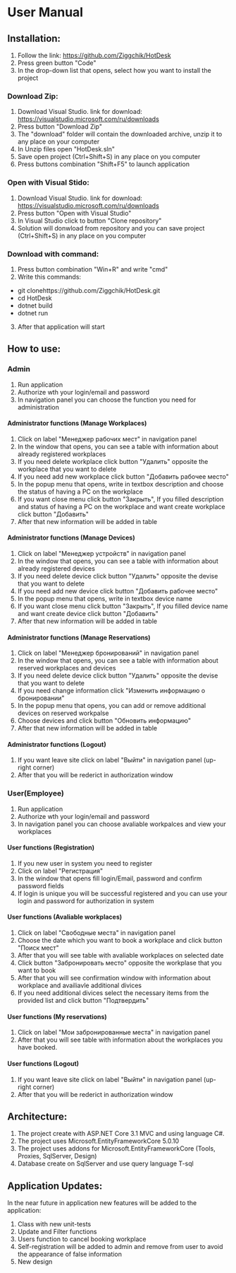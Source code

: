 # User Manual
## Installation:
1) Follow the link: https://github.com/Ziggchik/HotDesk
2) Press green button "Code"
3) In the drop-down list that opens, select how you want to install the project
### Download Zip:
1) Download Visual Studio. link for download: https://visualstudio.microsoft.com/ru/downloads
2) Press button "Download Zip"
3) The "download" folder will contain the downloaded archive, unzip it to any place on your computer
4) In Unzip files open  "HotDesk.sln"
6) Save open project (Ctrl+Shift+S) in any place on you computer
7) Press buttons combination "Shift+F5" to launch application
### Open with Visual Stido:
1) Download Visual Studio. link for download: https://visualstudio.microsoft.com/ru/downloads
2) Press button "Open with Visual Studio"
3) In Visual Studio click to button "Clone repository"
4) Solution will donwload from repository and you can save project (Ctrl+Shift+S) in any place on you computer
### Download with command:
1) Press button combination "Win+R" and write "cmd"
2) Write this commands:
* git clonehttps://github.com/Ziggchik/HotDesk.git
* cd HotDesk
* dotnet build
* dotnet run
3) After that application will start
## How to use:
### Admin
1) Run application
2) Authorize wth your login/email and password 
3) In navigation panel you can choose the function you need for administration 
#### Administrator functions (Manage Workplaces)
1) Click on label "Менеджер рабочих мест" in navigation panel
2) In the window that opens, you can see a table with information about already registered workplaces
3) If you need delete workplace click button "Удалить" opposite the workplace that you want to delete
4) If you need add new workplace click button "Добавить рабочее место"
5) In the popup menu that opens, write in textbox description and choose the status of having a PC on the workplace
6) If you want close menu click button "Закрыть", If you filled description and status of having a PC on the workplace and want create workplace click button "Добавить"
7) After that new information will be added in table
#### Administrator functions (Manage Devices)
1) Click on label "Менеджер устройств" in navigation panel
2) In the window that opens, you can see a table with information about already registered devices
3) If you need delete device click button "Удалить" opposite the devise that you want to delete
4) If you need add new device click button "Добавить рабочее место"
5) In the popup menu that opens, write in textbox device name
6) If you want close menu click button "Закрыть", If you filled device name and want create device click button "Добавить"
7) After that new information will be added in table
#### Administrator functions (Manage Reservations)
1) Click on label "Менеджер бронирований" in navigation panel
2) In the window that opens, you can see a table with information about reserved workplaces and devices
3) If you need delete device click button "Удалить" opposite the devise that you want to delete
4) If you need change information click "Изменить информацию о бронировании"
5) In the popup menu that opens, you can add or remove additional devices on reserved workpalse
6) Choose devices and click button "Обновить информацию"
7) After that new information will be added in table
#### Administrator functions (Logout)
1) If you want leave site click on label "Выйти" in navigation panel (up-right corner) 
2) After that you will be rederict in authorization window
### User(Employee)
1) Run application
2) Authorize wth your login/email and password 
3) In navigation panel you can choose avaliable workpalces and view your workplaces
#### User functions (Registration)
1) If you new user in system you need to register
2) Click on label "Регистрация"
3) In the window that opens fill login/Email, password and confirm password fields
4) If login is unique you will be successful registered and you can use your login and password for authorization in system
#### User functions (Avaliable workplaces)
1) Click on label "Свободные места" in navigation panel
2) Choose the date which you want to book a workplace and click button "Поиск мест"
3) After that you will see table with avaliable workplaces on selected date
4) Click button "Забронировать место" opposite the workplase that you want to book
5) After that you will see confirmation window with information about workplace and availiavle additional divices
6) If you need additional divices select the necessary items from the provided list and click button "Подтвердить"
#### User functions (My reservations)
1) Click on label "Мои забронированные места" in navigation panel
2) After that you will see table with information about the workplaces you have booked.
#### User functions (Logout)
1) If you want leave site click on label "Выйти" in navigation panel (up-right corner) 
2) After that you will be rederict in authorization window
## Architecture: 
1) The project create with ASP.NET Core 3.1 MVC and using language C#.
2) The project uses Microsoft.EntityFrameworkCore 5.0.10
3) The project uses addons for Microsoft.EntityFrameworkCore (Tools, Proxies, SqlServer, Design)
4) Database create on SqlServer and use query language T-sql
## Application Updates:
In the near future in application new features will be added to the application:
1) Class with new unit-tests
2) Update and Filter functions
3) Users function to cancel booking workplace
4) Self-registration will be added to admin and remove from user to avoid the appearance of false information
5) New design
